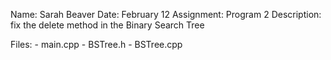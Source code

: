 Name: Sarah Beaver
Date: February 12
Assignment: Program 2
Description:
    fix the delete method in the Binary Search Tree

Files:
    - main.cpp 
    - BSTree.h
    - BSTree.cpp
